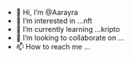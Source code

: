 - 👋 Hi, I’m @Aarayra
- 👀 I’m interested in ...nft
- 🌱 I’m currently learning ...kripto
- 💞️ I’m looking to collaborate on ...
- 📫 How to reach me ...

<!---
Aarayra/Aarayra is a ✨ special ✨ repository because its `README.md` (this file) appears on your GitHub profile.
You can click the Preview link to take a look at your changes.
--->
